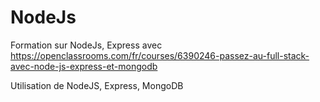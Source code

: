 # NodeJs

Formation sur NodeJs, Express avec https://openclassrooms.com/fr/courses/6390246-passez-au-full-stack-avec-node-js-express-et-mongodb

Utilisation de NodeJS, Express, MongoDB

